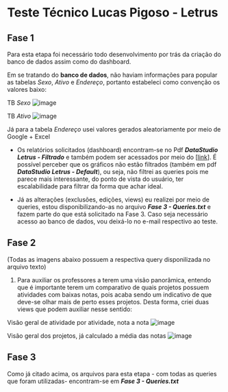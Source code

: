# Teste Técnico Lucas Pigoso - Letrus

## Fase 1

Para esta etapa foi necessário todo desenvolvimento por trás da criação do banco de dados assim como do dashboard.

Em se tratando do **banco de dados**, não haviam informações para popular as tabelas *Sexo*, *Ativo* e *Endereço*, portanto estabeleci como convenção os valores baixo:

TB *Sexo*
![image](https://user-images.githubusercontent.com/33936130/184216010-edbc9337-a4f9-4cf0-bb30-cc3b9c16e9e6.png)

TB *Ativo*
![image](https://user-images.githubusercontent.com/33936130/184216166-ba6dfc8b-59ef-4137-be3a-7eaa5d56b6ef.png)

Já para a tabela *Endereço* usei valores gerados aleatoriamente por meio de Google + Excel

- Os relatórios solicitados (dashboard) encontram-se no Pdf **_DataStudio Letrus - Filtrado_** e também podem ser acessados por meio do [[link](https://datastudio.google.com/reporting/c081106b-eb0e-41fe-bff3-50d77afc4a74)]. É possível perceber que os gráficos não estão filtrados (também em pdf **_DataStudio Letrus - Default_**), ou seja, não filtrei as queries pois me parece mais interessante, do ponto de vista do usuário, ter escalabilidade para filtrar da forma que achar ideal.

- Já as alterações (exclusões, edições, views) eu realizei por meio de queries, estou disponibilizando-as no arquivo **_Fase 3 - Queries.txt_** e fazem parte do que está solicitado na Fase 3. Caso seja necessário acesso ao banco de dados, vou deixá-lo no e-mail respectivo ao teste.


## Fase 2

(Todas as imagens abaixo possuem a respectiva query disponilizada no arquivo texto)

1. Para auxiliar os professores a terem uma visão panorâmica, entendo que é importante terem um comparativo de quais projetos possuem atividades com baixas notas, pois acaba sendo um indicativo de que deve-se olhar mais de perto esses projetos. Desta forma, criei duas views que podem auxiliar nesse sentido:

Visão geral de atividade por atividade, nota a nota
![image](https://user-images.githubusercontent.com/33936130/184224053-c8878292-d8a6-409a-94aa-da6e6278e800.png)

Visão geral dos projetos, já calculado a média das notas
![image](https://user-images.githubusercontent.com/33936130/184224745-c39f72d9-3b48-4d53-9159-c176384afaf3.png)


## Fase 3

Como já citado acima, os arquivos para esta etapa - com todas as queries que foram utilizadas- encontram-se em **_Fase 3 - Queries.txt_**
